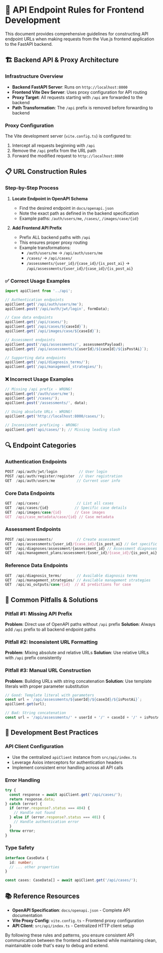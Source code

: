 # 🔌 API Endpoint Rules for Frontend Development

This document provides comprehensive guidelines for constructing API endpoint URLs when making requests from the Vue.js frontend application to the FastAPI backend.

## 🏗️ Backend API & Proxy Architecture

### Infrastructure Overview
- **Backend FastAPI Server**: Runs on `http://localhost:8000`
- **Frontend Vite Dev Server**: Uses proxy configuration for API routing
- **Proxy Target**: All requests starting with `/api` are forwarded to the backend
- **Path Transformation**: The `/api` prefix is removed before forwarding to backend

### Proxy Configuration
The Vite development server (`vite.config.ts`) is configured to:
1. Intercept all requests beginning with `/api`
2. Remove the `/api` prefix from the URL path
3. Forward the modified request to `http://localhost:8000`

## 📋 URL Construction Rules

### Step-by-Step Process

1. **Locate Endpoint in OpenAPI Schema**
   - Find the desired endpoint in `docs/openapi.json`
   - Note the exact path as defined in the backend specification
   - Example paths: `/auth/users/me`, `/cases/`, `/images/case/{id}`

2. **Add Frontend API Prefix**
   - Prefix ALL backend paths with `/api`
   - This ensures proper proxy routing
   - Example transformations:
     - `/auth/users/me` → `/api/auth/users/me`
     - `/cases/` → `/api/cases/`
     - `/assessments/{user_id}/{case_id}/{is_post_ai}` → `/api/assessments/{user_id}/{case_id}/{is_post_ai}`

### ✅ Correct Usage Examples

```typescript
import apiClient from '../api';

// Authentication endpoints
apiClient.get('/api/auth/users/me');
apiClient.post('/api/auth/jwt/login', formData);

// Case data endpoints
apiClient.get('/api/cases/');
apiClient.get(`/api/cases/${caseId}`);
apiClient.get(`/api/images/case/${caseId}`);

// Assessment endpoints
apiClient.post('/api/assessments/', assessmentPayload);
apiClient.get(`/api/assessments/${userId}/${caseId}/${isPostAi}`);

// Supporting data endpoints
apiClient.get('/api/diagnosis_terms/');
apiClient.get('/api/management_strategies/');
```

### ❌ Incorrect Usage Examples

```typescript
// Missing /api prefix - WRONG!
apiClient.get('/auth/users/me');
apiClient.get('/cases/');
apiClient.post('/assessments/', data);

// Using absolute URLs - WRONG!
apiClient.get('http://localhost:8000/cases/');

// Inconsistent prefixing - WRONG!
apiClient.get('api/cases/'); // Missing leading slash
```

## 🔍 Endpoint Categories

### Authentication Endpoints
```typescript
POST /api/auth/jwt/login          // User login
POST /api/auth/register/register  // User registration  
GET  /api/auth/users/me          // Current user info
```

### Core Data Endpoints
```typescript
GET  /api/cases/                 // List all cases
GET  /api/cases/{id}            // Specific case details
GET  /api/images/case/{id}      // Case images
GET  /api/case_metadata/case/{id} // Case metadata
```

### Assessment Endpoints
```typescript
POST /api/assessments/           // Create assessment
GET  /api/assessments/{user_id}/{case_id}/{is_post_ai} // Get specific assessment
GET  /api/diagnoses/assessment/{assessment_id} // Assessment diagnoses
GET  /api/management_plans/assessment/{user_id}/{case_id}/{is_post_ai} // Management plans
```

### Reference Data Endpoints
```typescript
GET  /api/diagnosis_terms/       // Available diagnosis terms
GET  /api/management_strategies/ // Available management strategies
GET  /api/ai_outputs/case/{id}  // AI predictions for case
```

## 🚨 Common Pitfalls & Solutions

### Pitfall #1: Missing API Prefix
**Problem**: Direct use of OpenAPI paths without `/api` prefix
**Solution**: Always add `/api` prefix to all backend endpoint paths

### Pitfall #2: Inconsistent URL Formatting
**Problem**: Mixing absolute and relative URLs
**Solution**: Use relative URLs with `/api` prefix consistently

### Pitfall #3: Manual URL Construction
**Problem**: Building URLs with string concatenation
**Solution**: Use template literals with proper parameter substitution

```typescript
// Good: Template literal with parameters
const url = `/api/assessments/${userId}/${caseId}/${isPostAi}`;
apiClient.get(url);

// Bad: String concatenation
const url = '/api/assessments/' + userId + '/' + caseId + '/' + isPostAi;
```

## 🔧 Development Best Practices

### API Client Configuration
- Use the centralized `apiClient` instance from `src/api/index.ts`
- Leverage Axios interceptors for authentication headers
- Implement consistent error handling across all API calls

### Error Handling
```typescript
try {
  const response = await apiClient.get('/api/cases/');
  return response.data;
} catch (error) {
  if (error.response?.status === 404) {
    // Handle not found
  } else if (error.response?.status === 401) {
    // Handle authentication error
  }
  throw error;
}
```

### Type Safety
```typescript
interface CaseData {
  id: number;
  // ... other properties
}

const cases: CaseData[] = await apiClient.get('/api/cases/');
```

## 📚 Reference Resources

- **OpenAPI Specification**: `docs/openapi.json` - Complete API documentation
- **Vite Proxy Config**: `vite.config.ts` - Frontend proxy configuration
- **API Client**: `src/api/index.ts` - Centralized HTTP client setup

By following these rules and patterns, you ensure consistent API communication between the frontend and backend while maintaining clean, maintainable code that's easy to debug and extend.
